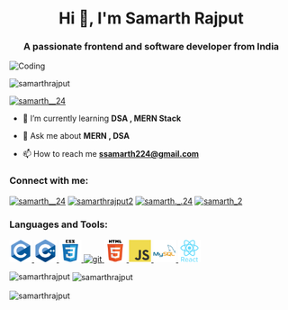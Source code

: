 <h1 align="center">Hi 👋, I'm Samarth Rajput</h1>
<h3 align="center">A passionate frontend and software developer from India</h3>

<img aling="left" alt="Coding" width="500" src="https://camo.githubusercontent.com/74b1705aa2dafc4ce3d68a181769b79d28eb347c4aa8946e2997a2908a29281f/68747470733a2f2f6d69726f2e6d656469756d2e636f6d2f6d61782f313237322f312a5a53566d57476363317765454e6230536861775778772e676966" alt="">

<p align="left"> <img src="https://komarev.com/ghpvc/?username=samarthrajput&label=Profile%20views&color=0e75b6&style=flat" alt="samarthrajput" /> </p>

<p align="left"> <a href="https://twitter.com/samarth__24" target="blank"><img src="https://img.shields.io/twitter/follow/samarth__24?logo=twitter&style=for-the-badge" alt="samarth__24" /></a> </p>

- 🌱 I’m currently learning **DSA , MERN Stack**

- 💬 Ask me about **MERN , DSA**

- 📫 How to reach me **ssamarth224@gmail.com**

<h3 align="left">Connect with me:</h3>
<p align="left">
<a href="https://twitter.com/samarth__24" target="blank"><img align="center" src="https://raw.githubusercontent.com/rahuldkjain/github-profile-readme-generator/master/src/images/icons/Social/twitter.svg" alt="samarth__24" height="30" width="40" /></a>
<a href="https://linkedin.com/in/samarthrajput2" target="blank"><img align="center" src="https://raw.githubusercontent.com/rahuldkjain/github-profile-readme-generator/master/src/images/icons/Social/linked-in-alt.svg" alt="samarthrajput2" height="30" width="40" /></a>
<a href="https://instagram.com/samarth._.24" target="blank"><img align="center" src="https://raw.githubusercontent.com/rahuldkjain/github-profile-readme-generator/master/src/images/icons/Social/instagram.svg" alt="samarth._.24" height="30" width="40" /></a>
<a href="https://www.leetcode.com/samarth_2" target="blank"><img align="center" src="https://raw.githubusercontent.com/rahuldkjain/github-profile-readme-generator/master/src/images/icons/Social/leet-code.svg" alt="samarth_2" height="30" width="40" /></a>
</p>

<h3 align="left">Languages and Tools:</h3>
<p align="left"> <a href="https://www.cprogramming.com/" target="_blank" rel="noreferrer"> <img src="https://raw.githubusercontent.com/devicons/devicon/master/icons/c/c-original.svg" alt="c" width="40" height="40"/> </a> <a href="https://www.w3schools.com/cpp/" target="_blank" rel="noreferrer"> <img src="https://raw.githubusercontent.com/devicons/devicon/master/icons/cplusplus/cplusplus-original.svg" alt="cplusplus" width="40" height="40"/> </a> <a href="https://www.w3schools.com/css/" target="_blank" rel="noreferrer"> <img src="https://raw.githubusercontent.com/devicons/devicon/master/icons/css3/css3-original-wordmark.svg" alt="css3" width="40" height="40"/> </a> <a href="https://git-scm.com/" target="_blank" rel="noreferrer"> <img src="https://www.vectorlogo.zone/logos/git-scm/git-scm-icon.svg" alt="git" width="40" height="40"/> </a> <a href="https://www.w3.org/html/" target="_blank" rel="noreferrer"> <img src="https://raw.githubusercontent.com/devicons/devicon/master/icons/html5/html5-original-wordmark.svg" alt="html5" width="40" height="40"/> </a> <a href="https://developer.mozilla.org/en-US/docs/Web/JavaScript" target="_blank" rel="noreferrer"> <img src="https://raw.githubusercontent.com/devicons/devicon/master/icons/javascript/javascript-original.svg" alt="javascript" width="40" height="40"/> </a> <a href="https://www.mysql.com/" target="_blank" rel="noreferrer"> <img src="https://raw.githubusercontent.com/devicons/devicon/master/icons/mysql/mysql-original-wordmark.svg" alt="mysql" width="40" height="40"/> </a> <a href="https://reactjs.org/" target="_blank" rel="noreferrer"> <img src="https://raw.githubusercontent.com/devicons/devicon/master/icons/react/react-original-wordmark.svg" alt="react" width="40" height="40"/> </a> </p>

<p><img align="left" src="https://github-readme-stats.vercel.app/api/top-langs?username=samarthrajput&show_icons=true&locale=en&layout=compact" alt="samarthrajput" /></p>

<p>&nbsp;<img align="center" src="https://github-readme-stats.vercel.app/api?username=samarthrajput&show_icons=true&locale=en" alt="samarthrajput" /></p>

<p><img align="center" src="https://github-readme-streak-stats.herokuapp.com/?user=samarthrajput&" alt="samarthrajput" /></p>
